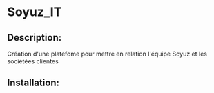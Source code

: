 # Soyuz_IT

## Description:
Création d'une platefome pour mettre en relation l'équipe Soyuz et les sociétées clientes

## Installation:

